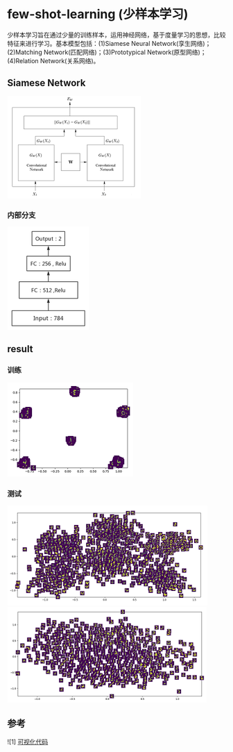 # few-shot-learning (少样本学习)   
少样本学习旨在通过少量的训练样本，运用神经网络，基于度量学习的思想，比较特征来进行学习。基本模型包括：(1)Siamese Neural Network(孪生网络)；(2)Matching Network(匹配网络)；(3)Prototypical Network(原型网络)；(4)Relation Network(关系网络)。
   
## Siamese Network  
![](https://github.com/Sunsapience/few-shot-learning/blob/master/show/图片1.png)   
  
### 内部分支  
![](https://github.com/Sunsapience/few-shot-learning/blob/master/show/图片2.png)   
  
## result 
  
### 训练  
![](https://github.com/Sunsapience/few-shot-learning/blob/master/show/图片3.png) 
  
### 测试  
![](https://github.com/Sunsapience/few-shot-learning/blob/master/show/图片4.png)
![](https://github.com/Sunsapience/few-shot-learning/blob/master/show/图片5.png)
  
## 参考
![1] [可视化代码](https://github.com/ywpkwon/siamese_tf_mnist)  
